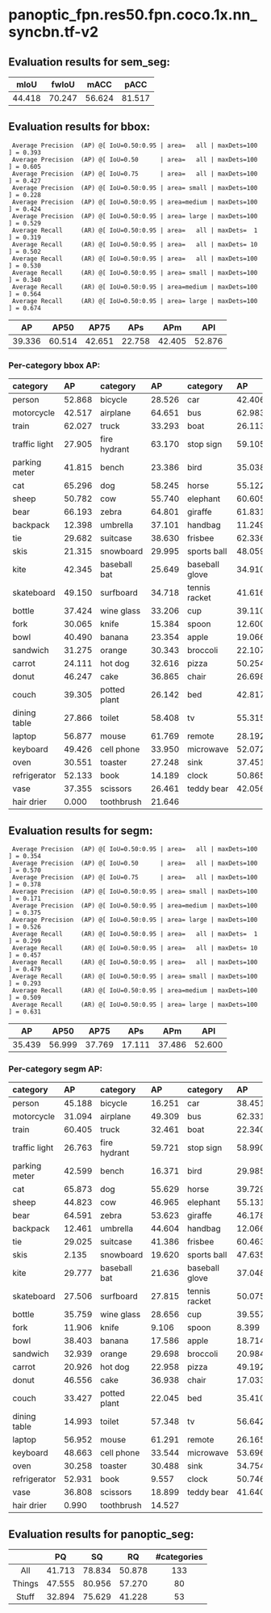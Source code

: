 # panoptic_fpn.res50.fpn.coco.1x.nn_syncbn.tf-v2

## Evaluation results for sem_seg:

|  mIoU  |  fwIoU  |  mACC  |  pACC  |
|:------:|:-------:|:------:|:------:|
| 44.418 | 70.247  | 56.624 | 81.517 |

## Evaluation results for bbox:  

```  
 Average Precision  (AP) @[ IoU=0.50:0.95 | area=   all | maxDets=100 ] = 0.393
 Average Precision  (AP) @[ IoU=0.50      | area=   all | maxDets=100 ] = 0.605
 Average Precision  (AP) @[ IoU=0.75      | area=   all | maxDets=100 ] = 0.427
 Average Precision  (AP) @[ IoU=0.50:0.95 | area= small | maxDets=100 ] = 0.228
 Average Precision  (AP) @[ IoU=0.50:0.95 | area=medium | maxDets=100 ] = 0.424
 Average Precision  (AP) @[ IoU=0.50:0.95 | area= large | maxDets=100 ] = 0.529
 Average Recall     (AR) @[ IoU=0.50:0.95 | area=   all | maxDets=  1 ] = 0.319
 Average Recall     (AR) @[ IoU=0.50:0.95 | area=   all | maxDets= 10 ] = 0.502
 Average Recall     (AR) @[ IoU=0.50:0.95 | area=   all | maxDets=100 ] = 0.530
 Average Recall     (AR) @[ IoU=0.50:0.95 | area= small | maxDets=100 ] = 0.340
 Average Recall     (AR) @[ IoU=0.50:0.95 | area=medium | maxDets=100 ] = 0.564
 Average Recall     (AR) @[ IoU=0.50:0.95 | area= large | maxDets=100 ] = 0.674
```  

|   AP   |  AP50  |  AP75  |  APs   |  APm   |  APl   |
|:------:|:------:|:------:|:------:|:------:|:------:|
| 39.336 | 60.514 | 42.651 | 22.758 | 42.405 | 52.876 |

### Per-category bbox AP:  

| category      | AP     | category     | AP     | category       | AP     |
|:--------------|:-------|:-------------|:-------|:---------------|:-------|
| person        | 52.868 | bicycle      | 28.526 | car            | 42.406 |
| motorcycle    | 42.517 | airplane     | 64.651 | bus            | 62.983 |
| train         | 62.027 | truck        | 33.293 | boat           | 26.113 |
| traffic light | 27.905 | fire hydrant | 63.170 | stop sign      | 59.105 |
| parking meter | 41.815 | bench        | 23.386 | bird           | 35.038 |
| cat           | 65.296 | dog          | 58.245 | horse          | 55.122 |
| sheep         | 50.782 | cow          | 55.740 | elephant       | 60.605 |
| bear          | 66.193 | zebra        | 64.801 | giraffe        | 61.831 |
| backpack      | 12.398 | umbrella     | 37.101 | handbag        | 11.249 |
| tie           | 29.682 | suitcase     | 38.630 | frisbee        | 62.336 |
| skis          | 21.315 | snowboard    | 29.995 | sports ball    | 48.059 |
| kite          | 42.345 | baseball bat | 25.649 | baseball glove | 34.910 |
| skateboard    | 49.150 | surfboard    | 34.718 | tennis racket  | 41.616 |
| bottle        | 37.424 | wine glass   | 33.206 | cup            | 39.110 |
| fork          | 30.065 | knife        | 15.384 | spoon          | 12.600 |
| bowl          | 40.490 | banana       | 23.354 | apple          | 19.066 |
| sandwich      | 31.275 | orange       | 30.343 | broccoli       | 22.107 |
| carrot        | 24.111 | hot dog      | 32.616 | pizza          | 50.254 |
| donut         | 46.247 | cake         | 36.865 | chair          | 26.698 |
| couch         | 39.305 | potted plant | 26.142 | bed            | 42.817 |
| dining table  | 27.866 | toilet       | 58.408 | tv             | 55.315 |
| laptop        | 56.877 | mouse        | 61.769 | remote         | 28.192 |
| keyboard      | 49.426 | cell phone   | 33.950 | microwave      | 52.072 |
| oven          | 30.551 | toaster      | 27.248 | sink           | 37.451 |
| refrigerator  | 52.133 | book         | 14.189 | clock          | 50.865 |
| vase          | 37.355 | scissors     | 26.461 | teddy bear     | 42.056 |
| hair drier    | 0.000  | toothbrush   | 21.646 |                |        |

## Evaluation results for segm:  

```  
 Average Precision  (AP) @[ IoU=0.50:0.95 | area=   all | maxDets=100 ] = 0.354
 Average Precision  (AP) @[ IoU=0.50      | area=   all | maxDets=100 ] = 0.570
 Average Precision  (AP) @[ IoU=0.75      | area=   all | maxDets=100 ] = 0.378
 Average Precision  (AP) @[ IoU=0.50:0.95 | area= small | maxDets=100 ] = 0.171
 Average Precision  (AP) @[ IoU=0.50:0.95 | area=medium | maxDets=100 ] = 0.375
 Average Precision  (AP) @[ IoU=0.50:0.95 | area= large | maxDets=100 ] = 0.526
 Average Recall     (AR) @[ IoU=0.50:0.95 | area=   all | maxDets=  1 ] = 0.299
 Average Recall     (AR) @[ IoU=0.50:0.95 | area=   all | maxDets= 10 ] = 0.457
 Average Recall     (AR) @[ IoU=0.50:0.95 | area=   all | maxDets=100 ] = 0.479
 Average Recall     (AR) @[ IoU=0.50:0.95 | area= small | maxDets=100 ] = 0.293
 Average Recall     (AR) @[ IoU=0.50:0.95 | area=medium | maxDets=100 ] = 0.509
 Average Recall     (AR) @[ IoU=0.50:0.95 | area= large | maxDets=100 ] = 0.631
```  

|   AP   |  AP50  |  AP75  |  APs   |  APm   |  APl   |
|:------:|:------:|:------:|:------:|:------:|:------:|
| 35.439 | 56.999 | 37.769 | 17.111 | 37.486 | 52.600 |

### Per-category segm AP:  

| category      | AP     | category     | AP     | category       | AP     |
|:--------------|:-------|:-------------|:-------|:---------------|:-------|
| person        | 45.188 | bicycle      | 16.251 | car            | 38.451 |
| motorcycle    | 31.094 | airplane     | 49.309 | bus            | 62.331 |
| train         | 60.405 | truck        | 32.461 | boat           | 22.340 |
| traffic light | 26.763 | fire hydrant | 59.721 | stop sign      | 58.990 |
| parking meter | 42.599 | bench        | 16.371 | bird           | 29.985 |
| cat           | 65.873 | dog          | 55.629 | horse          | 39.729 |
| sheep         | 44.823 | cow          | 46.965 | elephant       | 55.131 |
| bear          | 64.591 | zebra        | 53.623 | giraffe        | 46.178 |
| backpack      | 12.461 | umbrella     | 44.604 | handbag        | 12.066 |
| tie           | 29.025 | suitcase     | 41.386 | frisbee        | 60.463 |
| skis          | 2.135  | snowboard    | 19.620 | sports ball    | 47.635 |
| kite          | 29.777 | baseball bat | 21.636 | baseball glove | 37.048 |
| skateboard    | 27.506 | surfboard    | 27.815 | tennis racket  | 50.075 |
| bottle        | 35.759 | wine glass   | 28.656 | cup            | 39.557 |
| fork          | 11.906 | knife        | 9.106  | spoon          | 8.399  |
| bowl          | 38.403 | banana       | 17.586 | apple          | 18.714 |
| sandwich      | 32.939 | orange       | 29.698 | broccoli       | 20.984 |
| carrot        | 20.926 | hot dog      | 22.958 | pizza          | 49.192 |
| donut         | 46.556 | cake         | 36.938 | chair          | 17.033 |
| couch         | 33.427 | potted plant | 22.045 | bed            | 35.410 |
| dining table  | 14.993 | toilet       | 57.348 | tv             | 56.642 |
| laptop        | 56.952 | mouse        | 61.291 | remote         | 26.165 |
| keyboard      | 48.663 | cell phone   | 33.544 | microwave      | 53.696 |
| oven          | 30.258 | toaster      | 30.488 | sink           | 34.754 |
| refrigerator  | 52.931 | book         | 9.557  | clock          | 50.746 |
| vase          | 36.808 | scissors     | 18.899 | teddy bear     | 41.640 |
| hair drier    | 0.990  | toothbrush   | 14.527 |                |        |

## Evaluation results for panoptic_seg:  

|        |   PQ   |   SQ   |   RQ   |  #categories  |
|:------:|:------:|:------:|:------:|:-------------:|
|  All   | 41.713 | 78.834 | 50.878 |      133      |
| Things | 47.555 | 80.956 | 57.270 |      80       |
| Stuff  | 32.894 | 75.629 | 41.228 |      53       |

